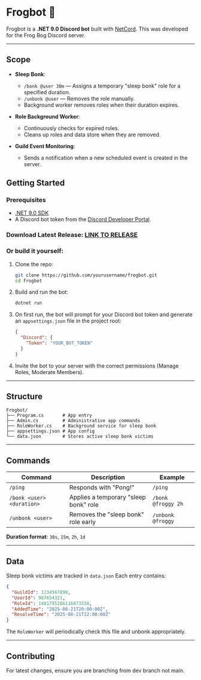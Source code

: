 ﻿# Frogbot 🐸

Frogbot is a **.NET 9.0 Discord bot** built with [NetCord](https://github.com/NetCord/NetCord). This was developed for the Frog Bog Discord server.

---
## Scope

* **Sleep Bonk**:

    * `/bonk @user 30m` — Assigns a temporary "sleep bonk" role for a specified duration.
    * `/unbonk @user` — Removes the role manually.
    * Background worker removes roles when their duration expires.
* **Role Background Worker**:
    * Continuously checks for expired roles.
    * Cleans up roles and data store when they are removed.
* **Guild Event Monitoring**:
    * Sends a notification when a new scheduled event is created in the server.

## Getting Started

### Prerequisites

* [.NET 9.0 SDK](https://dotnet.microsoft.com/download)
* A Discord bot token from the [Discord Developer Portal](https://discord.com/developers/applications).

### Download Latest Release: [LINK TO RELEASE](https://dotnet.microsoft.com/)

### Or build it yourself:

1. Clone the repo:

   ```bash
   git clone https://github.com/yourusername/frogbot.git
   cd frogbot
   ```

2. Build and run the bot:

   ```bash
   dotnet run
   ```

3. On first run, the bot will prompt for your Discord bot token and generate an `appsettings.json` file in the project root:

   ```json
   {
     "Discord": {
       "Token": "YOUR_BOT_TOKEN"
     }
   }
   ```

4. Invite the bot to your server with the correct permissions (Manage Roles, Moderate Members).

---

## Structure

```
Frogbot/
├── Program.cs       # App entry
├── Admin.cs         # Administrative app commands
├── RoleWorker.cs    # Background service for sleep bonk
├── appsettings.json # App config
└── data.json        # Stores active sleep bonk victims
```

---

## Commands

| Command                   | Description                           | Example            |
| ------------------------- | ------------------------------------- | ------------------ |
| `/ping`                   | Responds with "Pong!"                 | `/ping`            |
| `/bonk <user> <duration>` | Applies a temporary "sleep bonk" role | `/bonk @froggy 2h` |
| `/unbonk <user>`          | Removes the "sleep bonk" role early   | `/unbonk @froggy`  |

**Duration format**: `30s`, `15m`, `2h`, `1d`

---

## Data

Sleep bonk victims are tracked in `data.json`
Each entry contains:

```json
{
  "GuildId": 1234567890,
  "UserId": 987654321,
  "RoleId": 1401795286116073558,
  "AddedTime": "2025-08-21T20:00:00Z",
  "ResolveTime": "2025-08-21T22:00:00Z"
}
```

The `RoleWorker` will periodically check this file and unbonk appropriately.

---

## Contributing

For latest changes, ensure you are branching from dev branch not main.